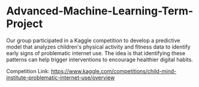 # Advanced-Machine-Learning-Term-Project

Our group participated in a Kaggle competition to develop a predictive model that analyzes children's physical activity and fitness data to identify early signs of problematic internet use. The idea is that identifying these patterns can help trigger interventions to encourage healthier digital habits. 

Competition Link: https://www.kaggle.com/competitions/child-mind-institute-problematic-internet-use/overview
